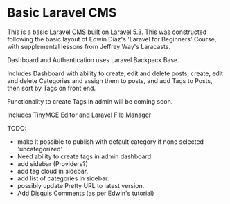 # Basic Laravel CMS

This is a basic Laravel CMS built on Laravel 5.3. This was constructed following the basic layout of Edwin Diaz's 'Laravel for Beginners' Course, with supplemental lessons from Jeffrey Way's Laracasts. 

Dashboard and Authentication uses Laravel Backpack Base. 

Includes Dashboard with ability to create, edit and delete posts, create, edit and delete Categories and assign them to posts, and add Tags to Posts, then sort by Tags on front end. 

Functionality to create Tags in admin will be coming soon. 

Includes TinyMCE Editor and Laravel File Manager

TODO: 

- make it possible to publish with default category if none selected 'uncategorized'
- Need ability to create tags in admin dashboard. 
- add sidebar (Providers?)
- add tag cloud in sidebar. 
- add list of categories in sidebar. 
- possibly update Pretty URL to latest version. 
- Add Disquis Comments (as per Edwin's tutorial)